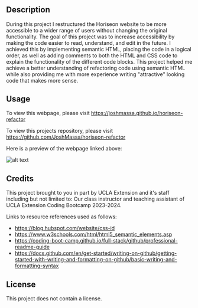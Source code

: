 # <Horiseon-Refactor>

## Description

During this project I restructured the Horiseon website to be more accessible to a wider range of users without changing the original functionality. The goal of this project was to increase accessibility by making the code easier to read, understand, and edit in the future. I achieved this by implementing semantic HTML, placing the code in a logical order, as well as adding comments to both the HTML and CSS code to explain the functionality of the different code blocks. This project helped me achieve a better understanding of refactoring code using semantic HTML while also providing me with more experience writing "attractive" looking code that makes more sense.

## Usage

To view this webpage, please visit https://joshmassa.github.io/horiseon-refactor

To view this projects repository, please visit https://github.com/JoshMassa/horiseon-refactor

Here is a preview of the webpage linked above:

![alt text](assets/images/horiseon-webpage-ss.png)

## Credits

This project brought to you in part by UCLA Extension and it's staff including but not limited to: Our class instructor and teaching assistant of UCLA Extension Coding Bootcamp 2023-2024.

Links to resource references used as follows:

* https://blog.hubspot.com/website/css-id
* https://www.w3schools.com/html/html5_semantic_elements.asp
* https://coding-boot-camp.github.io/full-stack/github/professional-readme-guide
* https://docs.github.com/en/get-started/writing-on-github/getting-started-with-writing-and-formatting-on-github/basic-writing-and-formatting-syntax

## License

This project does not contain a license.